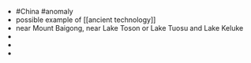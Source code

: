 - #China #anomaly
- possible example of [[ancient technology]]
- near Mount Baigong, near Lake Toson or Lake Tuosu and Lake Keluke
-
-
-